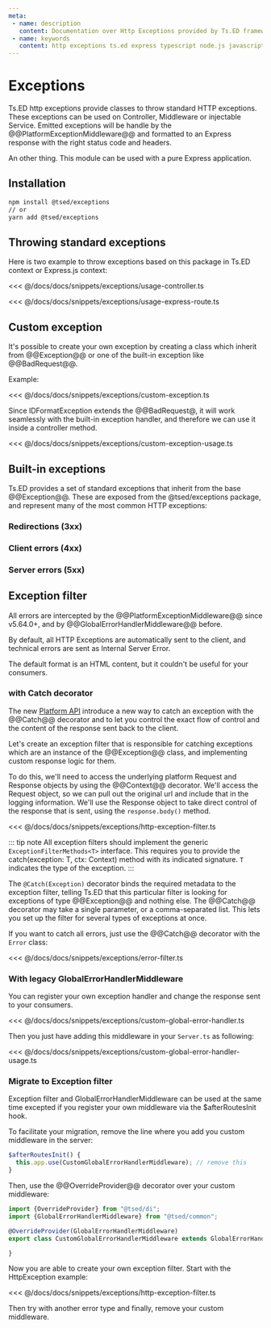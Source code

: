 ```yaml
---
meta:
 - name: description
   content: Documentation over Http Exceptions provided by Ts.ED framework. Use class to throw a standard Http error.
 - name: keywords
   content: http exceptions ts.ed express typescript node.js javascript decorators jsonschema class models
---
```

# Exceptions

Ts.ED http exceptions provide classes to throw standard HTTP exceptions. These exceptions can be used on Controller, Middleware or injectable Service.
Emitted exceptions will be handle by the @@PlatformExceptionMiddleware@@ and formatted to an Express response with the right status code and headers.

An other thing. This module can be used with a pure Express application.

## Installation

```bash
npm install @tsed/exceptions
// or
yarn add @tsed/exceptions
```

## Throwing standard exceptions

Here is two example to throw exceptions based on this package in Ts.ED context or Express.js context:

<Tabs class="-code">
  <Tab label="Ts.ED">
  
<<< @/docs/docs/snippets/exceptions/usage-controller.ts

  </Tab>
  <Tab label="Express.js">
  
<<< @/docs/docs/snippets/exceptions/usage-express-route.ts

  </Tab>
</Tabs> 

## Custom exception

It's possible to create your own exception by creating a class which inherit from @@Exception@@ or one of the built-in exception like @@BadRequest@@.

Example:

<<< @/docs/docs/snippets/exceptions/custom-exception.ts

Since IDFormatException extends the @@BadRequest@, it will work seamlessly with the built-in exception handler, and therefore we can use it inside a controller method.

<<< @/docs/docs/snippets/exceptions/custom-exception-usage.ts

## Built-in exceptions

Ts.ED provides a set of standard exceptions that inherit from the base @@Exception@@. 
These are exposed from the @tsed/exceptions package, and represent many of the most common HTTP exceptions:

### Redirections (3xx)

<ApiList query="module == '@tsed/exceptions' && symbolType === 'class' && path.indexOf('redirections') > -1" />

### Client errors (4xx)

<ApiList query="module == '@tsed/exceptions' && symbolType === 'class' && path.indexOf('clientErrors') > -1" />

### Server errors (5xx)

<ApiList query="module == '@tsed/exceptions' && symbolType === 'class' && path.indexOf('serverErrors') > -1" />

## Exception filter

All errors are intercepted by the @@PlatformExceptionMiddleware@@ since v5.64.0+, and by @@GlobalErrorHandlerMiddleware@@ before.

By default, all HTTP Exceptions are automatically sent to the client, and technical errors are
sent as Internal Server Error.

The default format is an HTML content, but it couldn't be useful for your consumers. 

### with Catch decorator <Badge text="v5.64.0+" />

The new [Platform API](/docs/platform-api.md) introduce a new way to catch an exception with the @@Catch@@ decorator and 
to let you control the exact flow of control and the content of the response sent back to the client.

Let's create an exception filter that is responsible for catching exceptions which are an instance of the @@Exception@@ class, 
and implementing custom response logic for them. 

To do this, we'll need to access the underlying platform Request and Response objects by using the @@Context@@ decorator. 
We'll access the Request object, so we can pull out the original url and include that in the logging information.
We'll use the Response object to take direct control of the response that is sent, using the `response.body()` method.

<<< @/docs/docs/snippets/exceptions/http-exception-filter.ts

::: tip note
All exception filters should implement the generic `ExceptionFilterMethods<T>` interface. This requires you to provide the catch(exception: T, ctx: Context) method with its indicated signature. `T` indicates the type of the exception.
:::

The `@Catch(Exception)` decorator binds the required metadata to the exception filter, telling Ts.ED that this particular filter is looking for exceptions of type @@Exception@@ and nothing else. 
The @@Catch@@ decorator may take a single parameter, or a comma-separated list. This lets you set up the filter for several types of exceptions at once.

If you want to catch all errors, just use the @@Catch@@ decorator with the `Error` class:

<<< @/docs/docs/snippets/exceptions/error-filter.ts

### With legacy GlobalErrorHandlerMiddleware <Badge type="warning" text="deprecated" />

You can register your own exception handler and change the response sent to your consumers.

<<< @/docs/docs/snippets/exceptions/custom-global-error-handler.ts

Then you just have adding this middleware in your `Server.ts` as following:

<<< @/docs/docs/snippets/exceptions/custom-global-error-handler-usage.ts

### Migrate to Exception filter

Exception filter and GlobalErrorHandlerMiddleware can be used at the same time excepted if you register your own middleware 
via the $afterRoutesInit hook. 

To facilitate your migration, remove the line where you add you custom middleware in the server:

```typescript
$afterRoutesInit() {
  this.app.use(CustomGlobalErrorHandlerMiddleware); // remove this
}
```

Then, use the @@OverrideProvider@@ decorator over your custom middleware:

```typescript
import {OverrideProvider} from "@tsed/di";
import {GlobalErrorHandlerMiddleware} from "@tsed/common";

@OverrideProvider(GlobalErrorHandlerMiddleware)
export class CustomGlobalErrorHandlerMiddleware extends GlobalErrorHandlerMiddleware {

}
```

Now you are able to create your own exception filter. Start with the HttpException example:

<<< @/docs/docs/snippets/exceptions/http-exception-filter.ts

Then try with another error type and finally, remove your custom middleware. 
